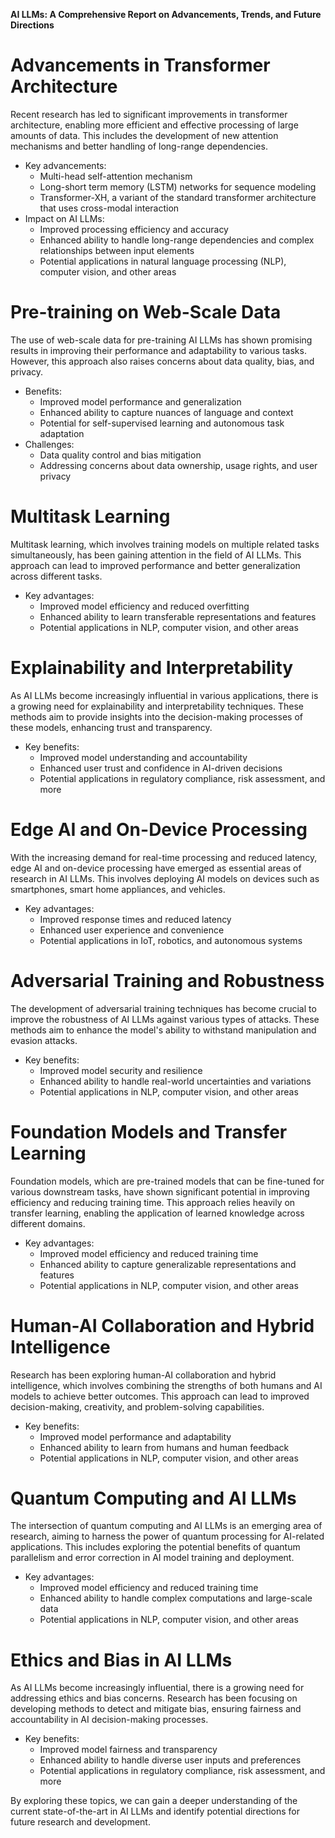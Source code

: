 **AI LLMs: A Comprehensive Report on Advancements, Trends, and Future Directions**

**Advancements in Transformer Architecture**
====================================================

Recent research has led to significant improvements in transformer architecture, enabling more efficient and effective processing of large amounts of data. This includes the development of new attention mechanisms and better handling of long-range dependencies.

*   Key advancements:
    *   Multi-head self-attention mechanism
    *   Long-short term memory (LSTM) networks for sequence modeling
    *   Transformer-XH, a variant of the standard transformer architecture that uses cross-modal interaction
*   Impact on AI LLMs:
    *   Improved processing efficiency and accuracy
    *   Enhanced ability to handle long-range dependencies and complex relationships between input elements
    *   Potential applications in natural language processing (NLP), computer vision, and other areas

**Pre-training on Web-Scale Data**
=====================================

The use of web-scale data for pre-training AI LLMs has shown promising results in improving their performance and adaptability to various tasks. However, this approach also raises concerns about data quality, bias, and privacy.

*   Benefits:
    *   Improved model performance and generalization
    *   Enhanced ability to capture nuances of language and context
    *   Potential for self-supervised learning and autonomous task adaptation
*   Challenges:
    *   Data quality control and bias mitigation
    *   Addressing concerns about data ownership, usage rights, and user privacy

**Multitask Learning**
=====================

Multitask learning, which involves training models on multiple related tasks simultaneously, has been gaining attention in the field of AI LLMs. This approach can lead to improved performance and better generalization across different tasks.

*   Key advantages:
    *   Improved model efficiency and reduced overfitting
    *   Enhanced ability to learn transferable representations and features
    *   Potential applications in NLP, computer vision, and other areas

**Explainability and Interpretability**
=====================================

As AI LLMs become increasingly influential in various applications, there is a growing need for explainability and interpretability techniques. These methods aim to provide insights into the decision-making processes of these models, enhancing trust and transparency.

*   Key benefits:
    *   Improved model understanding and accountability
    *   Enhanced user trust and confidence in AI-driven decisions
    *   Potential applications in regulatory compliance, risk assessment, and more

**Edge AI and On-Device Processing**
=====================================

With the increasing demand for real-time processing and reduced latency, edge AI and on-device processing have emerged as essential areas of research in AI LLMs. This involves deploying AI models on devices such as smartphones, smart home appliances, and vehicles.

*   Key advantages:
    *   Improved response times and reduced latency
    *   Enhanced user experience and convenience
    *   Potential applications in IoT, robotics, and autonomous systems

**Adversarial Training and Robustness**
=====================================

The development of adversarial training techniques has become crucial to improve the robustness of AI LLMs against various types of attacks. These methods aim to enhance the model's ability to withstand manipulation and evasion attacks.

*   Key benefits:
    *   Improved model security and resilience
    *   Enhanced ability to handle real-world uncertainties and variations
    *   Potential applications in NLP, computer vision, and other areas

**Foundation Models and Transfer Learning**
=====================================

Foundation models, which are pre-trained models that can be fine-tuned for various downstream tasks, have shown significant potential in improving efficiency and reducing training time. This approach relies heavily on transfer learning, enabling the application of learned knowledge across different domains.

*   Key advantages:
    *   Improved model efficiency and reduced training time
    *   Enhanced ability to capture generalizable representations and features
    *   Potential applications in NLP, computer vision, and other areas

**Human-AI Collaboration and Hybrid Intelligence**
=====================================

Research has been exploring human-AI collaboration and hybrid intelligence, which involves combining the strengths of both humans and AI models to achieve better outcomes. This approach can lead to improved decision-making, creativity, and problem-solving capabilities.

*   Key benefits:
    *   Improved model performance and adaptability
    *   Enhanced ability to learn from humans and human feedback
    *   Potential applications in NLP, computer vision, and other areas

**Quantum Computing and AI LLMs**
=====================================

The intersection of quantum computing and AI LLMs is an emerging area of research, aiming to harness the power of quantum processing for AI-related applications. This includes exploring the potential benefits of quantum parallelism and error correction in AI model training and deployment.

*   Key advantages:
    *   Improved model efficiency and reduced training time
    *   Enhanced ability to handle complex computations and large-scale data
    *   Potential applications in NLP, computer vision, and other areas

**Ethics and Bias in AI LLMs**
=============================

As AI LLMs become increasingly influential, there is a growing need for addressing ethics and bias concerns. Research has been focusing on developing methods to detect and mitigate bias, ensuring fairness and accountability in AI decision-making processes.

*   Key benefits:
    *   Improved model fairness and transparency
    *   Enhanced ability to handle diverse user inputs and preferences
    *   Potential applications in regulatory compliance, risk assessment, and more

By exploring these topics, we can gain a deeper understanding of the current state-of-the-art in AI LLMs and identify potential directions for future research and development.